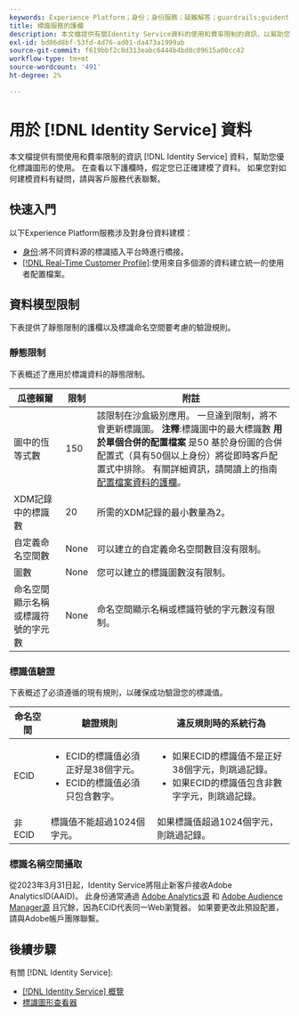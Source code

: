 ```yaml
---
keywords: Experience Platform；身份；身份服務；疑難解答；guardrails;guidentity;identity service;troubleshooting;guardrails;guidelines;limit;
title: 標識服務的護欄
description: 本文檔提供有關Identity Service資料的使用和費率限制的資訊，以幫助您優化對身份圖的使用。
exl-id: bd86d8bf-53fd-4d76-ad01-da473a1999ab
source-git-commit: f619bbf2c8d313eabc6444b4bd8c09615a00cc42
workflow-type: tm+mt
source-wordcount: '491'
ht-degree: 2%

---
```


# 用於 [!DNL Identity Service] 資料

本文檔提供有關使用和費率限制的資訊 [!DNL Identity Service] 資料，幫助您優化標識圖形的使用。 在查看以下護欄時，假定您已正確建模了資料。 如果您對如何建模資料有疑問，請與客戶服務代表聯繫。

## 快速入門

以下Experience Platform服務涉及對身份資料建模：

* [身份](home.md):將不同資料源的標識插入平台時進行橋接。
* [[!DNL Real-Time Customer Profile]](../profile/home.md):使用來自多個源的資料建立統一的使用者配置檔案。

## 資料模型限制

下表提供了靜態限制的護欄以及標識命名空間要考慮的驗證規則。

### 靜態限制

下表概述了應用於標識資料的靜態限制。

| 瓜德賴爾 | 限制 | 附註 |
| --- | --- | --- |
| 圖中的恆等式數 | 150 | 該限制在沙盒級別應用。 一旦達到限制，將不會更新標識圖。 **注釋**:標識圖中的最大標識數 **用於單個合併的配置檔案** 是50 基於身份圖的合併配置式（具有50個以上身份）將從即時客戶配置式中排除。 有關詳細資訊，請閱讀上的指南 [配置檔案資料的護欄](../profile/guardrails.md)。 |
| XDM記錄中的標識數 | 20 | 所需的XDM記錄的最小數量為2。 |
| 自定義命名空間數 | None | 可以建立的自定義命名空間數目沒有限制。 |
| 圖數 | None | 您可以建立的標識圖數沒有限制。 |
| 命名空間顯示名稱或標識符號的字元數 | None | 命名空間顯示名稱或標識符號的字元數沒有限制。 |

### 標識值驗證

下表概述了必須遵循的現有規則，以確保成功驗證您的標識值。

| 命名空間 | 驗證規則 | 違反規則時的系統行為 |
| --- | --- | --- |
| ECID | <ul><li>ECID的標識值必須正好是38個字元。</li><li>ECID的標識值必須只包含數字。</li></ul> | <ul><li>如果ECID的標識值不是正好38個字元，則跳過記錄。</li><li>如果ECID的標識值包含非數字字元，則跳過記錄。</li></ul> |
| 非ECID | 標識值不能超過1024個字元。 | 如果標識值超過1024個字元，則跳過記錄。 |

### 標識名稱空間攝取

從2023年3月31日起，Identity Service將阻止新客戶接收Adobe AnalyticsID(AAID)。 此身份通常通過 [Adobe Analytics源](../sources/connectors/adobe-applications/analytics.md) 和 [Adobe Audience Manager源](../sources//connectors/adobe-applications/audience-manager.md) 且冗餘，因為ECID代表同一Web瀏覽器。 如果要更改此預設配置，請與Adobe帳戶團隊聯繫。

## 後續步驟

有關 [!DNL Identity Service]:

* [[!DNL Identity Service] 概覽](home.md)
* [標識圖形查看器](ui/identity-graph-viewer.md)

